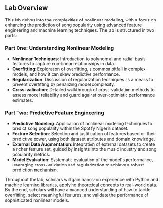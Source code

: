 ## Lab Overview

This lab delves into the complexities of nonlinear modeling, with a focus on enhancing the prediction of song popularity using advanced feature engineering and machine learning techniques. The lab is structured in two parts:

### Part One: Understanding Nonlinear Modeling
- **Nonlinear Techniques**: Introduction to polynomial and radial basis features to capture non-linear relationships in data.
- **Overfitting**: Exploration of overfitting, a common pitfall in complex models, and how it can skew predictive performance.
- **Regularization**: Discussion of regularization techniques as a means to prevent overfitting by penalizing model complexity.
- **Cross-validation**: Detailed walkthrough of cross-validation methods to assess model reliability and guard against over-optimistic performance estimates.

### Part Two: Predictive Feature Engineering
- **Predictive Modeling**: Application of nonlinear modeling techniques to predict song popularity within the Spotify Nigeria dataset.
- **Feature Selection**: Selection and justification of features based on their predictive power, using both dataset attributes and domain knowledge.
- **External Data Augmentation**: Integration of external datasets to create a richer feature set, guided by insights into the music industry and song popularity metrics.
- **Model Evaluation**: Systematic evaluation of the model's performance, leveraging cross-validation and regularization to achieve a robust prediction mechanism.

Throughout the lab, scholars will gain hands-on experience with Python and machine learning libraries, applying theoretical concepts to real-world data. By the end, scholars will have a nuanced understanding of how to tackle overfitting, select meaningful features, and validate the performance of sophisticated nonlinear models.